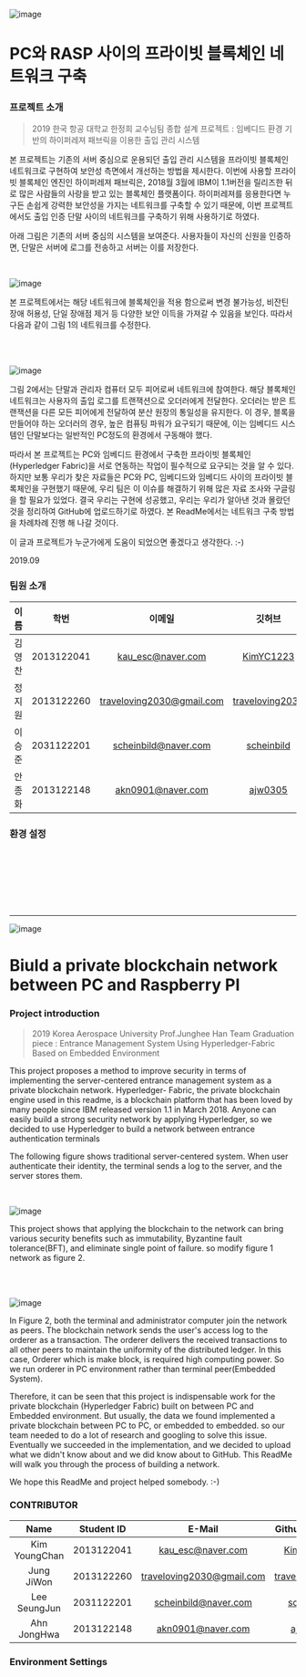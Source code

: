 ![image](https://user-images.githubusercontent.com/40852277/63410270-e4a37200-c42d-11e9-934a-b7445aa4daa4.png)

# PC와 RASP 사이의 프라이빗 블록체인 네트워크 구축

### 프로젝트 소개

>2019 한국 항공 대학교 한정희 교수님팀 종합 설계 프로젝트 : 임베디드 환경 기반의 하이퍼레져 패브릭을 이용한 출입 관리 시스템

 본 프로젝트는 기존의 서버 중심으로 운용되던 출입 관리 시스템을 프라이빗 블록체인 네트워크로 구현하여 보안성 측면에서 개선하는 방법을 제시한다. 이번에 사용할 프라이빗 블록체인 엔진인 하이퍼레져 패브릭은, 2018월 3월에 IBM이 1.1버전을 릴리즈한 뒤로 많은 사람들의 사랑을 받고 있는 블록체인 플랫폼이다. 하이퍼레져를 응용한다면 누구든 손쉽게 강력한 보안성을 가지는 네트워크를 구축할 수 있기 때문에, 이번 프로젝트에서도 출입 인증 단말 사이의 네트워크를 구축하기 위해 사용하기로 하였다.

아래 그림은 기존의 서버 중심의 시스템을 보여준다. 사용자들이 자신의 신원을 인증하면, 단말은 서버에 로그를 전송하고 서버는 이를 저장한다.

<br>

![image](https://user-images.githubusercontent.com/40852277/63421925-630b0e80-c444-11e9-9abf-914b08d54112.png)

본 프로젝트에서는 해당 네트워크에 블록체인을 적용 함으로써 변경 불가능성, 비잔틴 장애 허용성, 단일 장애점 제거 등 다양한 보안 이득을 가져갈 수 있음을 보인다. 따라서 다음과 같이 그림 1의 네트워크를 수정한다.

<br><br>

![image](https://user-images.githubusercontent.com/40852277/63649950-5148a480-c77f-11e9-8de2-5a144ec8597d.png)

그림 2에서는 단말과 관리자 컴퓨터 모두 피어로써 네트워크에 참여한다. 해당 블록체인 네트워크는 사용자의 출입 로그를 트랜잭션으로 오더러에게 전달한다. 오더러는 받은 트랜잭션을 다른 모든 피어에게 전달하여 분산 원장의 통일성을 유지한다. 이 경우, 블록을 만들어야 하는 오더러의 경우, 높은 컴퓨팅 파워가 요구되기 때문에, 이는 임베디드 시스템인 단말보다는 일반적인 PC정도의 환경에서 구동해야 했다.

따라서 본 프로젝트는 PC와 임베디드 환경에서 구축한 프라이빗 블록체인(Hyperledger Fabric)을 서로 연동하는 작업이 필수적으로 요구되는 것을 알 수 있다. 하지만 보통 우리가 찾은 자료들은 PC와 PC, 임베디드와 임베디드 사이의 프라이빗 블록체인을 구현했기 때문에, 우리 팀은 이 이슈를 해결하기 위해 많은 자료 조사와 구글링을 할 필요가 있었다. 결국 우리는 구현에 성공했고, 우리는 우리가 알아낸 것과 몰랐던 것을 정리하여 GitHub에 업로드하기로 하였다. 본 ReadMe에서는 네트워크 구축 방법을 차례차례 진행 해 나갈 것이다.

이 글과 프로젝트가 누군가에게 도움이 되었으면 좋겠다고 생각한다. :-)

2019.09

### 팀원 소개
| 이름 | 학번 | 이메일 | 깃허브 |
|:---:|:---:|:---:|:----:|
| 김영찬 | 2013122041 | kau_esc@naver.com | [KimYC1223](https://github.com/KimYC1223) |
| 정지원 | 2013122260 | traveloving2030@gmail.com | [traveloving2030](https://github.com/traveloving2030) |
| 이승준 | 2031122201 | scheinbild@naver.com | [scheinbild](https://github.com/scheinbild) |
| 안종화 | 2013122148  | akn0901@naver.com | [ajw0305](https://github.com/ajw0305) |

### 환경 설정




<br><br><br><br><br><br>

---

![image](https://user-images.githubusercontent.com/40852277/63410197-b0c84c80-c42d-11e9-8aea-c5a1fd892256.png)


# Biuld a private blockchain network between PC and Raspberry PI

### Project introduction

> 2019 Korea Aerospace University Prof.Junghee Han Team Graduation piece : Entrance Management System Using Hyperledger-Fabric Based on Embedded Environment

 This project proposes a method to improve security in terms of implementing the server-centered entrance management system as a private blockchain network. Hyperledger- Fabric, the private blockchain engine used in this readme, is a blockchain platform that has been loved by many people since IBM released version 1.1 in March 2018. Anyone can easily build a strong security network by applying Hyperledger, so we decided to use Hyperledger to build a network between entrance authentication terminals

The following figure shows traditional server-centered system. When user authenticate their identity,  the terminal sends a log to the server, and the server stores them.

<br>

![image](https://user-images.githubusercontent.com/40852277/63421911-5f778780-c444-11e9-9525-5f90640647e3.png)

This project shows that applying the blockchain to the network can bring various security benefits such as immutability, Byzantine fault tolerance(BFT), and eliminate single point of failure. so modify figure 1 network as figure 2.

<br><br>

![image](https://user-images.githubusercontent.com/40852277/63649971-76d5ae00-c77f-11e9-99ab-1ff3fcda2c5c.png)

In Figure 2, both the terminal and administrator computer join the network as peers. The blockchain network sends the user's access log to the orderer as a transaction. The orderer delivers the received transactions to all other peers to maintain the uniformity of the distributed ledger. In this case, Orderer which is make block, is required high computing power. So we run orderer in PC environment rather than terminal peer(Embedded System).

Therefore, it can be seen that this project is indispensable work for the private blockchain (Hyperledger Fabric) built on between PC and Embedded environment. But usually, the data we found implemented a private blockchain between PC to PC, or embedded to embedded. so our team needed to do a lot of research and googling to solve this issue. Eventually we succeeded in the implementation, and we decided to upload what we didn't know about and we did know about to GitHub. This ReadMe will walk you through the process of building a network.

We hope this ReadMe and project helped somebody. :-)

### CONTRIBUTOR

| Name | Student ID | E-Mail | Github Account |
|:---:|:---:|:---:|:----:|
| Kim YoungChan | 2013122041 | kau_esc@naver.com | [KimYC1223](https://github.com/KimYC1223) |
| Jung JiWon | 2013122260 | traveloving2030@gmail.com | [traveloving2030](https://github.com/traveloving2030) |
| Lee SeungJun | 2031122201 | scheinbild@naver.com | [scheinbild](https://github.com/scheinbild) |
| Ahn JongHwa | 2013122148 | akn0901@naver.com | [ajw0305](https://github.com/ajw0305) |

### Environment Settings
